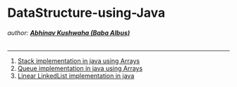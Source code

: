 # DataStructure-using-Java
###### author: [**Abhinav Kushwaha (Baba Albus)**](http://babaalbus.com/ "http://babaalbus.com/")
---
1. [Stack implementation in java using Arrays](https://github.com/Abhi9935/DataStructure-using-Java/blob/master/Stack.java)
2. [Queue implementation in java using Arrays](https://github.com/Abhi9935/DataStructure-using-Java/blob/master/Queue.java)
3. [Linear LinkedList implementation in java](https://github.com/Abhi9935/DataStructure-using-Java/blob/master/LinkedList.java)
